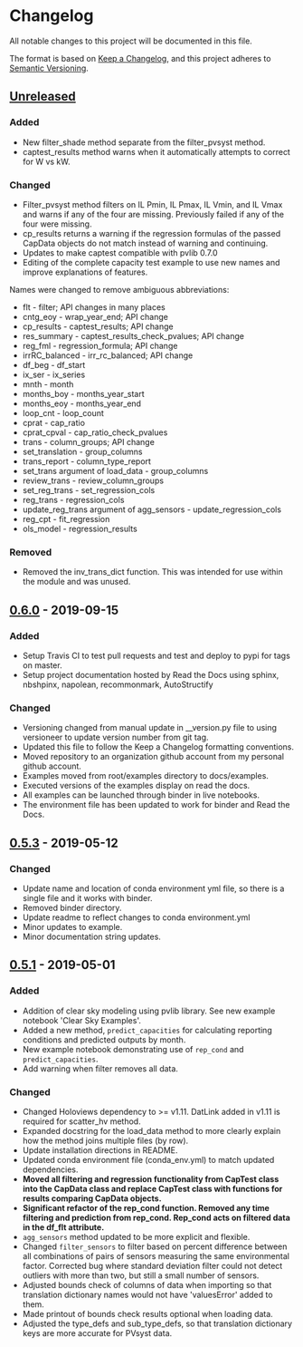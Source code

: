 # Changelog
All notable changes to this project will be documented in this file.

The format is based on [Keep a Changelog](https://keepachangelog.com/en/1.0.0/),
and this project adheres to [Semantic Versioning](https://semver.org/spec/v2.0.0.html).

[Unreleased]: https://github.com/pvcaptest/pvcaptest/compare/v0.6.0...HEAD
## [Unreleased]
### Added
- New filter_shade method separate from the filter_pvsyst method.
- captest_results method warns when it automatically attempts to correct for W vs kW.

### Changed
- Filter_pvsyst method filters on IL Pmin, IL Pmax, IL Vmin, and IL Vmax and warns if any of the four are missing. Previously failed if any of the four were missing.
- cp_results returns a warning if the regression formulas of the passed CapData objects do not match instead of warning and continuing.
- Updates to make captest compatible with pvlib 0.7.0
- Editing of the complete capacity test example to use new names and improve explanations of features.

Names were changed to remove ambiguous abbreviations:
- flt - filter; API changes in many places
- cntg_eoy - wrap_year_end; API change
- cp_results - captest_results; API change
- res_summary - captest_results_check_pvalues; API change
- reg_fml - regression_formula; API change
- irrRC_balanced - irr_rc_balanced; API change
- df_beg - df_start
- ix_ser - ix_series
- mnth - month
- months_boy - months_year_start
- months_eoy - months_year_end
- loop_cnt - loop_count
- cprat - cap_ratio
- cprat_cpval - cap_ratio_check_pvalues
- trans - column_groups; API change
- set_translation - group_columns
- trans_report - column_type_report
- set_trans argument of load_data - group_columns
- review_trans - review_column_groups
- set_reg_trans - set_regression_cols
- reg_trans - regression_cols
- update_reg_trans argument of agg_sensors - update_regression_cols
- reg_cpt - fit_regression
- ols_model - regression_results

### Removed
- Removed the inv_trans_dict function. This was intended for use within the module and was unused.

[0.6.0]: https://github.com/pvcaptest/pvcaptest/compare/v0.5.3...v0.6.0
## [0.6.0] - 2019-09-15
### Added
- Setup Travis CI to test pull requests and test and deploy to pypi for tags on master.
- Setup project documentation hosted by Read the Docs using sphinx, nbshpinx, napolean, recommonmark, AutoStructify

### Changed
- Versioning changed from manual update in __version.py file to using versioneer to update version number from git tag.
- Updated this file to follow the Keep a Changelog formatting conventions.
- Moved repository to an organization github account from my personal github account.
- Examples moved from root/examples directory to docs/examples.
- Executed versions of the examples display on read the docs.
- All examples can be launched through binder in live notebooks.
- The environment file has been updated to work for binder and Read the Docs.

[0.5.3]: https://github.com/pvcaptest/pvcaptest/compare/v0.5.1...v0.5.3
## [0.5.3] - 2019-05-12
### Changed
- Update name and location of conda environment yml file, so there is a single file and it works with binder.
- Removed binder directory.
- Update readme to reflect changes to conda environment.yml
- Minor updates to example.
- Minor documentation string updates.

[0.5.1]: https://github.com/pvcaptest/pvcaptest/compare/v0.4.0...v0.5.1
## [0.5.1] - 2019-05-01
### Added
- Addition of clear sky modeling using pvlib library.  See new example notebook 'Clear Sky Examples'.
- Added a new method, `predict_capacities` for calculating reporting conditions and predicted outputs by month.
- New example notebook demonstrating use of `rep_cond` and `predict_capacities`.
- Add warning when filter removes all data.

### Changed
- Changed Holoviews dependency to >= v1.11.  DatLink added in v1.11 is required for scatter_hv method.
- Expanded docstring for the load_data method to more clearly explain how the method joins multiple files (by row).
- Update installation directions in README.
- Updated conda environment file (conda_env.yml) to match updated dependencies.
- **Moved all filtering and regression functionality from CapTest class into the CapData class and replace CapTest class with functions for results comparing CapData objects.**
- **Significant refactor of the rep\_cond function.  Removed any time filtering and prediction from rep\_cond.  Rep\_cond acts on filtered data in the df\_flt attribute.**
- `agg_sensors` method updated to be more explicit and flexible.
- Changed `filter_sensors` to filter based on percent difference between all combinations of pairs of sensors measuring the same environmental factor.  Corrected bug where standard deviation filter could not detect outliers with more than two, but still a small number of sensors.
- Adjusted bounds check of columns of data when importing so that translation dictionary names would not have 'valuesError' added to them.
- Made printout of bounds check results optional when loading data.
- Adjusted the type\_defs and sub\_type_defs, so that translation dictionary keys are more accurate for PVsyst data.
